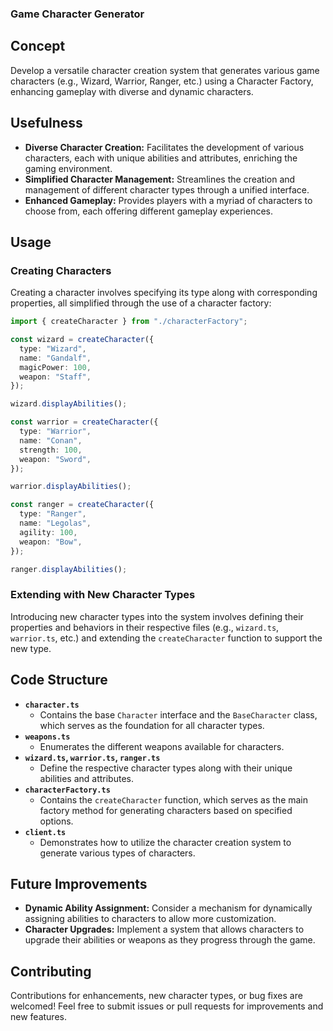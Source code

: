 ###  Game Character Generator

## Concept

Develop a versatile character creation system that generates various game characters (e.g., Wizard, Warrior, Ranger, etc.) using a Character Factory, enhancing gameplay with diverse and dynamic characters.

## Usefulness

- **Diverse Character Creation:** Facilitates the development of various characters, each with unique abilities and attributes, enriching the gaming environment.
- **Simplified Character Management:** Streamlines the creation and management of different character types through a unified interface.
- **Enhanced Gameplay:** Provides players with a myriad of characters to choose from, each offering different gameplay experiences.

## Usage

### Creating Characters

Creating a character involves specifying its type along with corresponding properties, all simplified through the use of a character factory:

```typescript
import { createCharacter } from "./characterFactory";

const wizard = createCharacter({
  type: "Wizard",
  name: "Gandalf",
  magicPower: 100,
  weapon: "Staff",
});

wizard.displayAbilities();

const warrior = createCharacter({
  type: "Warrior",
  name: "Conan",
  strength: 100,
  weapon: "Sword",
});

warrior.displayAbilities();

const ranger = createCharacter({
  type: "Ranger",
  name: "Legolas",
  agility: 100,
  weapon: "Bow",
});

ranger.displayAbilities();
```

### Extending with New Character Types

Introducing new character types into the system involves defining their properties and behaviors in their respective files (e.g., `wizard.ts`, `warrior.ts`, etc.) and extending the `createCharacter` function to support the new type.

## Code Structure

- **`character.ts`**
  - Contains the base `Character` interface and the `BaseCharacter` class, which serves as the foundation for all character types.
- **`weapons.ts`**
  - Enumerates the different weapons available for characters.
- **`wizard.ts`, `warrior.ts`, `ranger.ts`**
  - Define the respective character types along with their unique abilities and attributes.
- **`characterFactory.ts`**
  - Contains the `createCharacter` function, which serves as the main factory method for generating characters based on specified options.
- **`client.ts`**
  - Demonstrates how to utilize the character creation system to generate various types of characters.

## Future Improvements

- **Dynamic Ability Assignment:** Consider a mechanism for dynamically assigning abilities to characters to allow more customization.
- **Character Upgrades:** Implement a system that allows characters to upgrade their abilities or weapons as they progress through the game.


## Contributing

Contributions for enhancements, new character types, or bug fixes are welcomed! Feel free to submit issues or pull requests for improvements and new features.

